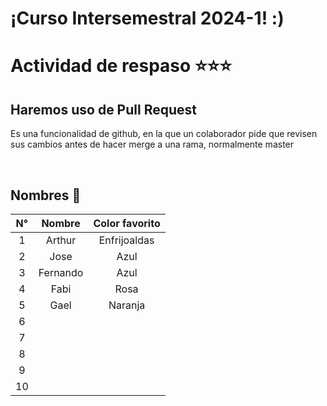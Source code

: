
# ¡Curso Intersemestral 2024-1! :)

# Actividad de respaso ⭐⭐⭐
## Haremos uso de Pull Request
Es una funcionalidad de github, en la que un colaborador pide que revisen sus cambios antes de hacer merge a una rama, normalmente master

<br>

## Nombres 🌝
|**N°**|**Nombre**|**Color favorito**|
|:----:|:--------:|:-------:|
|1| Arthur | Enfrijoaldas |
|2| Jose   | Azul         |
|3| Fernando  | Azul  |
|4|Fabi  |  Rosa |
|5| Gael  | Naranja  |
|6|   |   |
|7|   |   |
|8|   |   |
|9|   |   |
|10|  |   |


